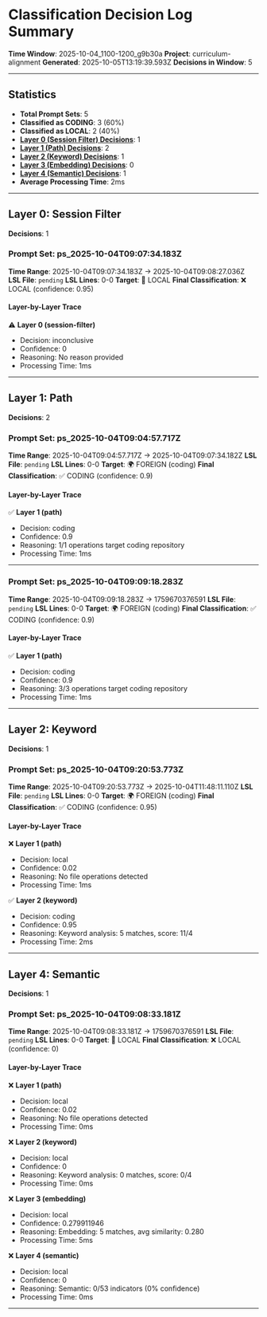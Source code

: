 # Classification Decision Log Summary

**Time Window**: 2025-10-04_1100-1200_g9b30a
**Project**: curriculum-alignment
**Generated**: 2025-10-05T13:19:39.593Z
**Decisions in Window**: 5

---

## Statistics

- **Total Prompt Sets**: 5
- **Classified as CODING**: 3 (60%)
- **Classified as LOCAL**: 2 (40%)
- **[Layer 0 (Session Filter) Decisions](#layer-0-session-filter)**: 1
- **[Layer 1 (Path) Decisions](#layer-1-path)**: 2
- **[Layer 2 (Keyword) Decisions](#layer-2-keyword)**: 1
- **[Layer 3 (Embedding) Decisions](#layer-3-embedding)**: 0
- **[Layer 4 (Semantic) Decisions](#layer-4-semantic)**: 1
- **Average Processing Time**: 2ms

---

## Layer 0: Session Filter

**Decisions**: 1

### Prompt Set: ps_2025-10-04T09:07:34.183Z

**Time Range**: 2025-10-04T09:07:34.183Z → 2025-10-04T09:08:27.036Z
**LSL File**: `pending`
**LSL Lines**: 0-0
**Target**: 📍 LOCAL
**Final Classification**: ❌ LOCAL (confidence: 0.95)

#### Layer-by-Layer Trace

⚠️ **Layer 0 (session-filter)**
- Decision: inconclusive
- Confidence: 0
- Reasoning: No reason provided
- Processing Time: 1ms

---

## Layer 1: Path

**Decisions**: 2

### Prompt Set: ps_2025-10-04T09:04:57.717Z

**Time Range**: 2025-10-04T09:04:57.717Z → 2025-10-04T09:07:34.182Z
**LSL File**: `pending`
**LSL Lines**: 0-0
**Target**: 🌍 FOREIGN (coding)
**Final Classification**: ✅ CODING (confidence: 0.9)

#### Layer-by-Layer Trace

✅ **Layer 1 (path)**
- Decision: coding
- Confidence: 0.9
- Reasoning: 1/1 operations target coding repository
- Processing Time: 1ms

---

### Prompt Set: ps_2025-10-04T09:09:18.283Z

**Time Range**: 2025-10-04T09:09:18.283Z → 1759670376591
**LSL File**: `pending`
**LSL Lines**: 0-0
**Target**: 🌍 FOREIGN (coding)
**Final Classification**: ✅ CODING (confidence: 0.9)

#### Layer-by-Layer Trace

✅ **Layer 1 (path)**
- Decision: coding
- Confidence: 0.9
- Reasoning: 3/3 operations target coding repository
- Processing Time: 1ms

---

## Layer 2: Keyword

**Decisions**: 1

### Prompt Set: ps_2025-10-04T09:20:53.773Z

**Time Range**: 2025-10-04T09:20:53.773Z → 2025-10-04T11:48:11.110Z
**LSL File**: `pending`
**LSL Lines**: 0-0
**Target**: 🌍 FOREIGN (coding)
**Final Classification**: ✅ CODING (confidence: 0.95)

#### Layer-by-Layer Trace

❌ **Layer 1 (path)**
- Decision: local
- Confidence: 0.02
- Reasoning: No file operations detected
- Processing Time: 1ms

✅ **Layer 2 (keyword)**
- Decision: coding
- Confidence: 0.95
- Reasoning: Keyword analysis: 5 matches, score: 11/4
- Processing Time: 2ms

---

## Layer 4: Semantic

**Decisions**: 1

### Prompt Set: ps_2025-10-04T09:08:33.181Z

**Time Range**: 2025-10-04T09:08:33.181Z → 1759670376591
**LSL File**: `pending`
**LSL Lines**: 0-0
**Target**: 📍 LOCAL
**Final Classification**: ❌ LOCAL (confidence: 0)

#### Layer-by-Layer Trace

❌ **Layer 1 (path)**
- Decision: local
- Confidence: 0.02
- Reasoning: No file operations detected
- Processing Time: 0ms

❌ **Layer 2 (keyword)**
- Decision: local
- Confidence: 0
- Reasoning: Keyword analysis: 0 matches, score: 0/4
- Processing Time: 0ms

❌ **Layer 3 (embedding)**
- Decision: local
- Confidence: 0.279911946
- Reasoning: Embedding: 5 matches, avg similarity: 0.280
- Processing Time: 5ms

❌ **Layer 4 (semantic)**
- Decision: local
- Confidence: 0
- Reasoning: Semantic: 0/53 indicators (0% confidence)
- Processing Time: 0ms

---

